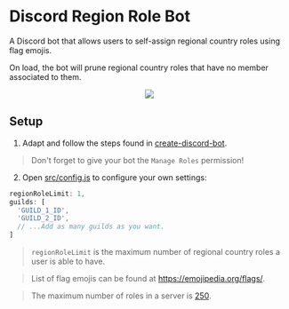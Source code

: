 # Discord Region Role Bot

A Discord bot that allows users to self-assign regional country roles using flag emojis.

On load, the bot will prune regional country roles that have no member associated to them.

<div align="center">
  <img src="https://raw.githubusercontent.com/peterthehan/discord-region-role-bot/master/assets/regionRole.gif" />
</div>

## Setup

1. Adapt and follow the steps found in [create-discord-bot](https://github.com/peterthehan/create-discord-bot).

> Don't forget to give your bot the `Manage Roles` permission!

2. Open [src/config.js](https://github.com/peterthehan/discord-region-role-bot/blob/master/src/config.js) to configure your own settings:

```js
regionRoleLimit: 1,
guilds: [
  'GUILD_1_ID',
  'GUILD_2_ID',
  // ...Add as many guilds as you want.
]
```

> `regionRoleLimit` is the maximum number of regional country roles a user is able to have.

> List of flag emojis can be found at https://emojipedia.org/flags/.

> The maximum number of roles in a server is [250](https://twitter.com/discordapp/status/954189000285270016).
